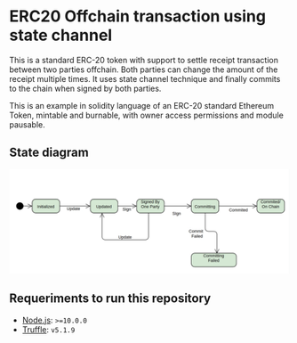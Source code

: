# ERC20 Offchain transaction using state channel

This is a standard ERC-20 token with support to settle receipt transaction between two parties offchain. 
Both parties can change the amount of the receipt multiple times. It uses state channel technique and finally commits to the chain when signed by both parties. 

This is an example in solidity language of an ERC-20 standard Ethereum Token, mintable and burnable, with owner access permissions and module pausable.


## State diagram

![A test image](state_diagram.jpg)



## Requeriments to run this repository

- [Node.js](https://nodejs.org/download/release/latest-v10.x/): `>=10.0.0`
- [Truffle](https://www.trufflesuite.com/truffle): `v5.1.9`

